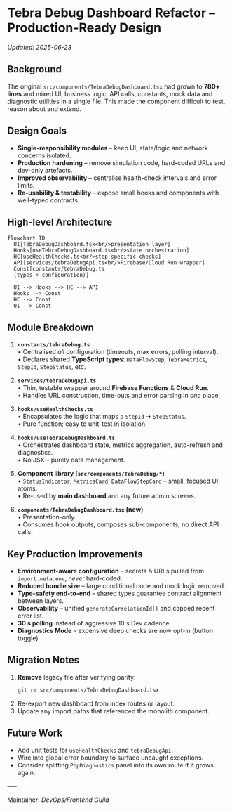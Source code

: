 # Tebra Debug Dashboard Refactor – Production-Ready Design

_Updated: 2025-06-23_

## Background

The original `src/components/TebraDebugDashboard.tsx` had grown to **780+ lines** and mixed UI, business logic, API calls, constants, mock data and diagnostic utilities in a single file.  This made the component difficult to test, reason about and extend.

## Design Goals

* **Single-responsibility modules** – keep UI, state/logic and network concerns isolated.
* **Production hardening** – remove simulation code, hard-coded URLs and dev-only artefacts.
* **Improved observability** – centralise health-check intervals and error limits.
* **Re-usability & testability** – expose small hooks and components with well-typed contracts.

## High-level Architecture

```mermaid
flowchart TD
  UI[TebraDebugDashboard.tsx<br/>presentation layer]
  Hooks[useTebraDebugDashboard.ts<br/>state orchestration]
  HC[useHealthChecks.ts<br/>step-specific checks]
  API[services/tebraDebugApi.ts<br/>Firebase/Cloud Run wrapper]
  Const[constants/tebraDebug.ts
  (types + configuration)]

  UI --> Hooks --> HC --> API
  Hooks --> Const
  HC --> Const
  UI --> Const
```

## Module Breakdown

1. **`constants/tebraDebug.ts`**  
   • Centralised _all_ configuration (timeouts, max errors, polling interval).  
   • Declares shared **TypeScript types**: `DataFlowStep`, `TebraMetrics`, `StepId`, `StepStatus`, etc.

2. **`services/tebraDebugApi.ts`**  
   • Thin, testable wrapper around **Firebase Functions** & **Cloud Run**.  
   • Handles URL construction, time-outs and error parsing in _one_ place.

3. **`hooks/useHealthChecks.ts`**  
   • Encapsulates the logic that maps a `StepId` ➜ `StepStatus`.  
   • Pure function; easy to unit-test in isolation.

4. **`hooks/useTebraDebugDashboard.ts`**  
   • Orchestrates dashboard state, metrics aggregation, auto-refresh and diagnostics.  
   • No JSX – purely data management.

5. **Component library (`src/components/TebraDebug/*`)**  
   • `StatusIndicator`, `MetricsCard`, `DataFlowStepCard` – small, focused UI atoms.  
   • Re-used by **main dashboard** and any future admin screens.

6. **`components/TebraDebugDashboard.tsx` (new)**  
   • Presentation-only.  
   • Consumes hook outputs, composes sub-components, no direct API calls.

## Key Production Improvements

* **Environment-aware configuration** – secrets & URLs pulled from `import.meta.env`, _never_ hard-coded.
* **Reduced bundle size** – large conditional code and mock logic removed.
* **Type-safety end-to-end** – shared types guarantee contract alignment between layers.
* **Observability** – unified `generateCorrelationId()` and capped recent error list.
* **30 s polling** instead of aggressive 10 s Dev cadence.
* **Diagnostics Mode** – expensive deep checks are now opt-in (button toggle).

## Migration Notes

1. **Remove** legacy file after verifying parity:
   ```bash
   git rm src/components/TebraDebugDashboard.tsx
   ```
2. Re-export new dashboard from index routes or layout.
3. Update any import paths that referenced the monolith component.

## Future Work

* Add unit tests for `useHealthChecks` and `tebraDebugApi`.
* Wire into global error boundary to surface uncaught exceptions.
* Consider splitting `PhpDiagnostics` panel into its own route if it grows again.

–––

Maintainer: _DevOps/Frontend Guild_ 